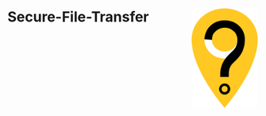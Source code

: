 # Secure-File-Transfer <img src="https://github.com/Shraddhasaini/Whereisevery1/blob/master/assets/snlogo.png" height="200" align="right"> 
